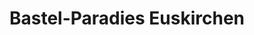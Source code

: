 ---
title: "Bastel-Paradies Euskirchen"
url: /euskirchen/bastel-paradies-euskirchen/
shop: Schreibwaren
---